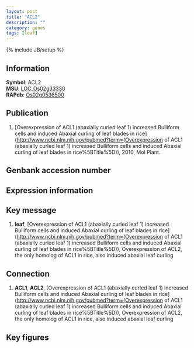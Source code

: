 ```yaml
---
layout: post
title: "ACL2"
description: ""
category: genes
tags: [leaf]
---
```

{% include JB/setup %}

## Information
__Symbol__: ACL2  
__MSU__: [LOC_Os02g33330](http://rice.plantbiology.msu.edu/cgi-bin/ORF_infopage.cgi?orf=LOC_Os02g33330)  
__RAPdb__: [Os02g0536500](http://rapdb.dna.affrc.go.jp/viewer/gbrowse_details/irgsp1?name=Os02g0536500)  

## Publication
1. [Overexpression of ACL1 (abaxially curled leaf 1) increased Bulliform cells and induced Abaxial curling of leaf blades in rice](http://www.ncbi.nlm.nih.gov/pubmed?term=(Overexpression of ACL1 (abaxially curled leaf 1) increased Bulliform cells and induced Abaxial curling of leaf blades in rice%5BTitle%5D)), 2010, Mol Plant.

## Genbank accession number

## Expression information

## Key message
1. __leaf__, [Overexpression of ACL1 (abaxially curled leaf 1) increased Bulliform cells and induced Abaxial curling of leaf blades in rice](http://www.ncbi.nlm.nih.gov/pubmed?term=(Overexpression of ACL1 (abaxially curled leaf 1) increased Bulliform cells and induced Abaxial curling of leaf blades in rice%5BTitle%5D)),  Overexpression of ACL2, the only homolog of ACL1 in rice, also induced abaxial leaf curling

## Connection
1. __ACL1__, __ACL2__, [Overexpression of ACL1 (abaxially curled leaf 1) increased Bulliform cells and induced Abaxial curling of leaf blades in rice](http://www.ncbi.nlm.nih.gov/pubmed?term=(Overexpression of ACL1 (abaxially curled leaf 1) increased Bulliform cells and induced Abaxial curling of leaf blades in rice%5BTitle%5D)),  Overexpression of ACL2, the only homolog of ACL1 in rice, also induced abaxial leaf curling

## Key figures


